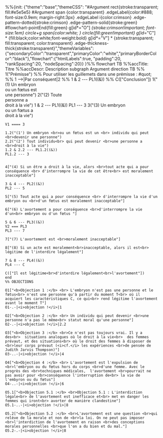 %%{init: {"theme":"base","themeCSS": "#Argument rect{stroke:transparent; fill:#e5e5e5} #Argument span {color:transparent} .edgeLabel{color:#888; font-size:0.9em; margin-right:3px} .edgeLabel i{color:crimson} .edge-pattern-dotted{stroke:crimson} .edge-pattern-solid{stroke:green} #flowchart-pointEnd{fill:green}  g[id*=\"O\"] *{stroke:crimson!important; font-size:1em} circle+g span{color:white; } circle{fill:green!important} g[id*=\"C\"] * {fill:black;color:white;font-weight:bold}  g[id*=\"V\"] * {stroke:transparent; fill:transparent; color:transparent} .edge-thickness-thick{stroke:transparent}","themeVariables":{"secondaryColor":"transparent","primaryColor":"white","primaryBorderColor":"black"},"flowchart":{"htmlLabels":true, "padding":20, "rankSpacing":20, "nodeSpacing":20}} }%%
flowchart TB
    %%accTitle: Titre
    %%accDescr: Description
    subgraph Argument
    direction TB
    %% 1("Prémisse")
    %% Pour utiliser les guillemets dans une prémisse : #quot;
    %% 1 -->|Par conséquent|2
    %% 1 & 2 --- PL1((&))
    %% C(["Conclusion"])
    1("(1) Un embryon <br>ou un fœtus est<br> une personne")
    2("(2) Toute <br>personne a<br> droit à la vie")
    1 & 2 --- PL1((&))
    PL1 --- 3
    3("(3) Un embryon <br>ou un fœtus a <br>droit à la vie")

    V1 ==== 3

    1.2("(1') Un embryon <br>ou un fœtus est un <br> individu qui peut <br>devenir une personne")
    2.2("(2') Tout individu<br> qui peut devenir <br>une personne a <br>droit à la vie")
    1.2 & 2.2 --- PL1.2((&))
    PL1.2 --- 3


    4["(4) Si un être a droit à la vie, alors <br>tout acte qui a pour conséquence <br> d'interrompre la vie de cet être<br> est moralement inacceptable"]

    3 & 4 --- PL2((&))
    PL2 --- 5

    5["(5) Tout acte qui a pour conséquence <br> d'interrompre la vie d'un embryon ou <br>d'un fœtus est moralement inacceptable"]

    6["(6) L'avortement a pour conséquence <br>d'interrompre la vie d'un<br> embryon ou d'un fœtus "]

    5 & 6 --- PL3((&))
    V2 === PL3
    PL3 --- 7
    
    7["(7) L'avortement est <br>moralement inacceptable"]

    8["(8) Si un acte est moralement<br>inacceptable, alors il est<br> légitime de l'interdire légalement"]

    7 & 8 --- PL4((&))
    PL4 --- C

    C(["Il est légitime<br>d'interdire légalement<br>l'avortement"])
    end
    %% OBJECTIONS

    O1["<b>Objection 1 :</b> <br> L'embryon n'est pas une personne et le fœtus<br> n'est une personne qu'à partir du moment T<br> où il acquiert les caractéristiques C, ce qui<br> rend légitime l'avortement avant le moment T"]
    O1-.-|<i>objection !</i>|1

    O2["<b>Objection 2 :</b> <br> Un individu qui peut devenir <br>une personne n'a pas le même<br> statut moral qu'une personne"]
    O2-.-|<i>objection !</i>|2.2

    O3["<b>Objection 3 :</b> <br>Ce n'est pas toujours vrai. Il y a des<br>  situations analogues où le droit à la vie<br>  des femmes prévaut, et des situations<br> où le droit des femmes à disposer de <br>leur corps prévaut (<i>cf.</i> les expériences <br>de pensée de Judith Jarvis Thompson)"]
    O3-..-|<i>objection !</i>|4

    O4["<b>Objection 4 :</b> <br> L'avortement est l'expulsion de <br>l'embryon ou du fœtus hors du corps <br>d'une femme. Avec le progrès des <br>techniques médicales,  l'avortement <br>pourrait ne pas avoir pour <br>conséquence l'interruption de<br> la vie de l'embyron ou du fœtus"]
    O4-..-|<i>objection !</i>|6

    O5.1["<b>Objection 5.1 :</b> <br>Objection 5.1 : L'interdiction légale<br> de l'avortement est inefficace et<br> met en danger les femmes qui iront<br> avorter de manière clandestine"]
    O5.1-..-|<i>objection !</i>|8

    O5.2["<b>Objection 5.2 :</b> <br>L'avortement est une question <br>qui relève de la morale et non de <br>la loi. On ne peut pas imposer <br>l'interdiction de l'avortement en raison <br>des conceptions morales personnelles <br>que l'on a du bien et du mal."]
    O5.2-.-|<i>objection !</i>|8

    